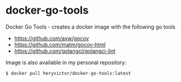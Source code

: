 # docker-go-tools

Docker Go Tools - creates a docker image with the following go tools

- https://github.com/axw/gocov
- https://github.com/matm/gocov-html
- https://github.com/golangci/golangci-lint

Image is also available in my personal repository:

```sh
$ docker pull heryvictor/docker-go-tools:latest
```

